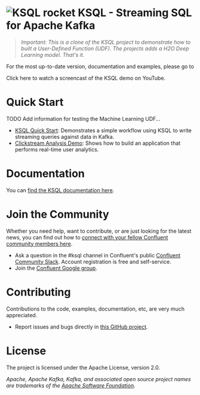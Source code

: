 # ![KSQL rocket](ksq-lrocket.png) KSQL - Streaming SQL for Apache Kafka



> *Important: This is a clone of the KSQL project to demonstrate how to built a User-Defined Function (UDF). The projects adds a H2O Deep Learning model. That's it.*

For the most up-to-date version, documentation and examples, please go to 

Click here to watch a screencast of the KSQL demo on YouTube.
<a href="https://github.com/confluentinc/ksql" target="_blank"></a></p>
# Quick Start
TODO Add information for testing the Machine Learning UDF...

- [KSQL Quick Start](/docs/quickstart#quick-start): Demonstrates a simple workflow using KSQL to write streaming queries against data in Kafka.
- [Clickstream Analysis Demo](/ksql-clickstream-demo#clickstream-analysis): Shows how to build an application that performs real-time user analytics.



# Documentation
You can [find the KSQL documentation here](/docs#ksql-documentation).

# Join the Community
Whether you need help, want to contribute, or are just looking for the latest news, you can find out how to [connect with your fellow Confluent community members here](https://www.confluent.io/contact-us-thank-you/).

* Ask a question in the #ksql channel in Confluent's public [Confluent Community Slack](https://slackpass.io/confluentcommunity). Account registration is free and self-service.
* Join the [Confluent Google group](https://groups.google.com/forum/#!forum/confluent-platform).

# Contributing
Contributions to the code, examples, documentation, etc, are very much appreciated. 

- Report issues and bugs directly in [this GitHub project](https://github.com/kaiwaehner/ksql/issues).

# License
The project is licensed under the Apache License, version 2.0.

*Apache, Apache Kafka, Kafka, and associated open source project names are trademarks of the [Apache Software Foundation](https://www.apache.org/).*

